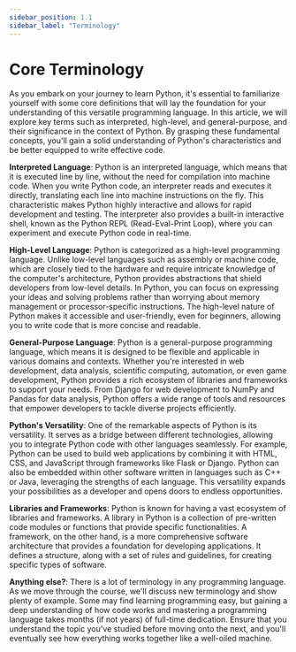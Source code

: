 ```yaml
---
sidebar_position: 1.1
sidebar_label: "Terminology"
---
```


# Core Terminology

As you embark on your journey to learn Python, it's essential to familiarize yourself with some core definitions that will lay the foundation for your understanding of this versatile programming language. In this article, we will explore key terms such as interpreted, high-level, and general-purpose, and their significance in the context of Python. By grasping these fundamental concepts, you'll gain a solid understanding of Python's characteristics and be better equipped to write effective code.

**Interpreted Language**: Python is an interpreted language, which means that it is executed line by line, without the need for compilation into machine code. When you write Python code, an interpreter reads and executes it directly, translating each line into machine instructions on the fly. This characteristic makes Python highly interactive and allows for rapid development and testing. The interpreter also provides a built-in interactive shell, known as the Python REPL (Read-Eval-Print Loop), where you can experiment and execute Python code in real-time.

**High-Level Language**: Python is categorized as a high-level programming language. Unlike low-level languages such as assembly or machine code, which are closely tied to the hardware and require intricate knowledge of the computer's architecture, Python provides abstractions that shield developers from low-level details. In Python, you can focus on expressing your ideas and solving problems rather than worrying about memory management or processor-specific instructions. The high-level nature of Python makes it accessible and user-friendly, even for beginners, allowing you to write code that is more concise and readable.

**General-Purpose Language**: Python is a general-purpose programming language, which means it is designed to be flexible and applicable in various domains and contexts. Whether you're interested in web development, data analysis, scientific computing, automation, or even game development, Python provides a rich ecosystem of libraries and frameworks to support your needs. From Django for web development to NumPy and Pandas for data analysis, Python offers a wide range of tools and resources that empower developers to tackle diverse projects efficiently.

**Python's Versatility**: One of the remarkable aspects of Python is its versatility. It serves as a bridge between different technologies, allowing you to integrate Python code with other languages seamlessly. For example, Python can be used to build web applications by combining it with HTML, CSS, and JavaScript through frameworks like Flask or Django. Python can also be embedded within other software written in languages such as C++ or Java, leveraging the strengths of each language. This versatility expands your possibilities as a developer and opens doors to endless opportunities.

**Libraries and Frameworks**: Python is known for having a vast ecosystem of libraries and frameworks. A library in Python is a collection of pre-written code modules or functions that provide specific functionalities. A framework, on the other hand, is a more comprehensive software architecture that provides a foundation for developing applications. It defines a structure, along with a set of rules and guidelines, for creating specific types of software. 

**Anything else?**: There is a lot of terminology in any programming language. As we move through the course, we'll discuss new terminology and show plenty of example. Some may find learning programming easy, but gaining a deep understanding of how code works and mastering a programming language takes months (if not years) of full-time dedication. Ensure that you understand the topic you've studied before moving onto the next, and you'll eventually see how everything works together like a well-oiled machine.
